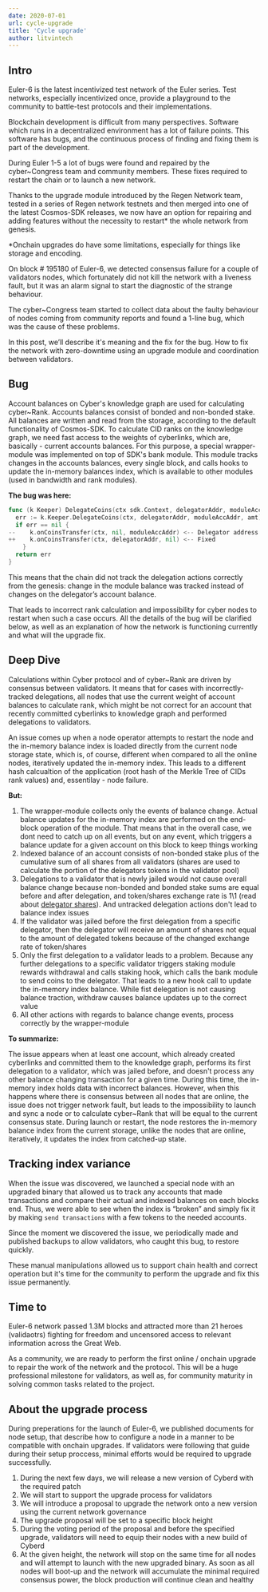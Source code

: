 ```yaml
---
date: 2020-07-01
url: cycle-upgrade
title: 'Cycle upgrade'
author: litvintech
---
```


## Intro

Euler-6 is the latest incentivized test network of the Euler series. Test networks, especially incentivized once, provide a playground to the community to battle-test protocols and their implementations.

Blockchain development is difficult from many perspectives. Software which runs in a decentralized environment has a lot of failure points. This software has bugs, and the continuous process of finding and fixing them is part of the development.

During Euler 1-5 a lot of bugs were found and repaired by the cyber\~Congress team and community members. These fixes required to restart the chain or to launch a new network.

Thanks to the upgrade module introduced by the Regen Network team, tested in a series of Regen network testnets and then merged into one of the latest Cosmos-SDK releases, we now have an option for repairing and adding features without the necessity to restart* the whole network from genesis.

*Onchain upgrades do have some limitations, especially for things like storage and encoding.

On block # 195180 of Euler-6, we detected consensus failure for a couple of validators nodes, which fortunately did not kill the network with a liveness fault, but it was an alarm signal to start the diagnostic of the strange behaviour.

The cyber\~Congress team started to collect data about the faulty behaviour of nodes coming from community reports and found a 1-line bug, which was the cause of these problems.

In this post, we’ll describe it's meaning and the fix for the bug. How to fix the network with zero-downtime using an upgrade module and coordination between validators.

## Bug

Account balances on Cyber's knowledge graph are used for calculating cyber~Rank. Accounts balances consist of bonded and non-bonded stake. All balances are written and read from the storage, according to the default functionality of Cosmos-SDK. To calculate CID ranks on the knowledge graph, we need fast access to the weights of cyberlinks, which are, basically - current accounts balances. For this purpose, a special wrapper-module was implemented on top of SDK's bank module. This module tracks changes in the accounts balances, every single block, and calls hooks to update the in-memory balances index, which is available to other modules (used in bandwidth and rank modules).

__The bug was here:__

```go
func (k Keeper) DelegateCoins(ctx sdk.Context, delegatorAddr, moduleAccAddr sdk.AccAddress, amt sdk.Coins) error {
  err := k.Keeper.DelegateCoins(ctx, delegatorAddr, moduleAccAddr, amt)
  if err == nil {
--    k.onCoinsTransfer(ctx, nil, moduleAccAddr) <-- Delegator address not passed to hook
++    k.onCoinsTransfer(ctx, delegatorAddr, nil) <-- Fixed
    }
  return err
}
```

This means that the chain did not track the delegation actions correctly from the genesis: change in the module balance was tracked instead of changes on the delegator’s account balance.

That leads to incorrect rank calculation and impossibility for cyber nodes to restart when such a case occurs. All the details of the bug will be clarified below, as well as an explanation of how the network is functioning currently and what will the upgrade fix.

## Deep Dive

Calculations within Cyber protocol and of cyber~Rank are driven by consensus between validators. It means that for cases with incorrectly-tracked delegations, all nodes that use the current weight of account balances to calculate rank, which might be not correct for an account that recently committed cyberlinks to knowledge graph and performed delegations to validators.

An issue comes up when a node operator attempts to restart the node and the in-memory balance index is loaded directly from the current node storage state, which is, of course, different when compared to all the online nodes, iteratively updated the in-memory index. This leads to a different hash calcualtion of the application (root hash of the Merkle Tree of CIDs rank values) and, essentilay - node failure.

__But:__

1. The wrapper-module collects only the events of balance change. Actual balance updates for the in-memory index are performed on the end-block operation of the module. That means that in the overall case, we dont need to catch up on all events, but on any event, which triggers a balance update for a given account on this block to keep things working
2. Indexed balance of an account consists of non-bonded stake plus of the cumulative sum of all shares from all validators (shares are used to calculate the portion of the delegators tokens in the validator pool)
3. Delegations to a validator that is newly jailed would not cause overall balance change because non-bonded and bonded stake sums are equal before and after delegation, and token/shares exchange rate is 1\1 (read about [delegator shares](https://docs.cosmos.network/master/modules/staking/01_state.html#delegator-shares)). And untracked delegation actions don't lead to balance index issues
4. If the validator was jailed before the first delegation from a specific delegator, then the delegator will receive an amount of shares not equal to the amount of delegated tokens because of the changed exchange rate of token/shares
5. Only the first delegation to a validator leads to a problem. Because any further delegations to a specific validator triggers staking module rewards withdrawal and calls staking hook, which calls the bank module to send coins to the delegator. That leads to a new hook call to update the in-memory index balance. While fist delegation is not causing balance traction, withdraw causes balance updates up to the correct value
6. All other actions with regards to balance change events, process correctly by the wrapper-module

__To summarize:__

The issue appears when at least one account, which already created cyberlinks and committed them to the knowledge graph, performs its first delegation to a validator, which was jailed before, and doesn't process any other balance changing transaction for a given time. During this time, the in-memory index holds data with incorrect balances. However, when this happens where there is consensus between all nodes that are online, the issue does not trigger network fault, but leads to the impossibility to launch and sync a node or to calculate cyber~Rank that will be equal to the current consensus state. During launch or restart, the node restores the in-memory balance index from the current storage, unlike the nodes that are online, iteratively, it updates the index from catched-up state.

## Tracking index variance

When the issue was discovered, we launched a special node with an upgraded binary that allowed us to track any accounts that made transactions and compare their actual and indexed balances on each blocks end. Thus, we were able to see when the index is “broken” and simply fix it by making `send transactions` with a few tokens to the needed accounts.

Since the moment we discovered the issue,  we periodically made and published backups to allow validators, who caught this bug, to restore quickly.

These manual manipulations allowed us to support chain health and correct operation but it's time for the community to perform the upgrade and fix this issue permanently.

## Time to

Euler-6 network passed 1.3M blocks and attracted more than 21 heroes (validaotrs) fighting for freedom and uncensored access to relevant information across the Great Web.

As a community, we are ready to perform the first online / onchain upgrade to repair the work of the network and the protocol. This will be a huge professional milestone for validators, as well as, for community maturity in solving common tasks related to the project.

## About the upgrade process

During preperations for the launch of Euler-6, we published documents for node setup, that describe how to configure a node in a manner to be compatible with onchain upgrades. If validators were following that guide during their setup proccess, minimal efforts would be required to upgrade successfully.

1. During the next few days, we will release a new version of Cyberd with the required patch
2. We will start to support the upgrade process for validators
3. We will introduce a proposal to upgrade the network onto a new version using the current network governance
4. The upgrade proposal will be set to a specific block height
5. During the voting period of the proposal and before the specified upgrade, validators will need to equip their nodes with a new build of Cyberd 
6. At the given height, the network will stop on the same time for all nodes and will attempt to launch with the new upgraded binary. As soon as all nodes will boot-up and the network will accumulate the minimal required consensus power, the block production will continue clean and healthy 
